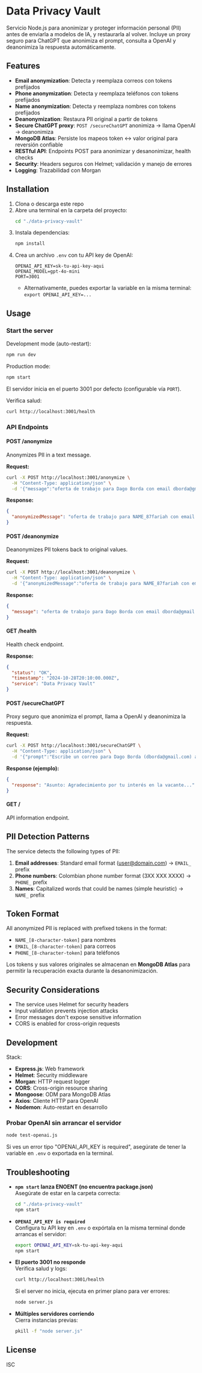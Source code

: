 # Data Privacy Vault

Servicio Node.js para anonimizar y proteger información personal (PII) antes de enviarla a modelos de IA, y restaurarla al volver. Incluye un proxy seguro para ChatGPT que anonimiza el prompt, consulta a OpenAI y deanonimiza la respuesta automáticamente.

## Features

- **Email anonymization**: Detecta y reemplaza correos con tokens prefijados
- **Phone anonymization**: Detecta y reemplaza teléfonos con tokens prefijados  
- **Name anonymization**: Detecta y reemplaza nombres con tokens prefijados
- **Deanonymization**: Restaura PII original a partir de tokens
- **Secure ChatGPT proxy**: `POST /secureChatGPT` anonimiza → llama OpenAI → deanonimiza
- **MongoDB Atlas**: Persiste los mapeos token ↔ valor original para reversión confiable
- **RESTful API**: Endpoints POST para anonimizar y desanonimizar, health checks
- **Security**: Headers seguros con Helmet; validación y manejo de errores
- **Logging**: Trazabilidad con Morgan

## Installation

1. Clona o descarga este repo
2. Abre una terminal en la carpeta del proyecto:
   ```bash
   cd "./data-privacy-vault"
   ```
3. Instala dependencias:
   ```bash
   npm install
   ```
4. Crea un archivo `.env` con tu API key de OpenAI:
   ```
   OPENAI_API_KEY=sk-tu-api-key-aqui
   OPENAI_MODEL=gpt-4o-mini
   PORT=3001
   ```
   - Alternativamente, puedes exportar la variable en la misma terminal: `export OPENAI_API_KEY=...`

## Usage

### Start the server

Development mode (auto-restart):
```bash
npm run dev
```

Production mode:
```bash
npm start
```

El servidor inicia en el puerto 3001 por defecto (configurable vía `PORT`).

Verifica salud:
```bash
curl http://localhost:3001/health
```

### API Endpoints

#### POST /anonymize

Anonymizes PII in a text message.

**Request:**
```bash
curl -X POST http://localhost:3001/anonymize \
  -H "Content-Type: application/json" \
  -d '{"message":"oferta de trabajo para Dago Borda con email dborda@gmail.com y teléfono 3152319157"}'
```

**Response:**
```json
{
  "anonymizedMessage": "oferta de trabajo para NAME_87fariah con email EMAIL_ygkfqkay y teléfono PHONE_zgasvx4c"
}
```

#### POST /deanonymize

Deanonymizes PII tokens back to original values.

**Request:**
```bash
curl -X POST http://localhost:3001/deanonymize \
  -H "Content-Type: application/json" \
  -d '{"anonymizedMessage":"oferta de trabajo para NAME_87fariah con email EMAIL_ygkfqkay y teléfono PHONE_zgasvx4c"}'
```

**Response:**
```json
{
  "message": "oferta de trabajo para Dago Borda con email dborda@gmail.com y teléfono 3152319157"
}
```

#### GET /health

Health check endpoint.

**Response:**
```json
{
  "status": "OK",
  "timestamp": "2024-10-28T20:10:00.000Z",
  "service": "Data Privacy Vault"
}
```

#### POST /secureChatGPT

Proxy seguro que anonimiza el prompt, llama a OpenAI y deanonimiza la respuesta.

**Request:**
```bash
curl -X POST http://localhost:3001/secureChatGPT \
  -H "Content-Type: application/json" \
  -d '{"prompt":"Escribe un correo para Dago Borda (dborda@gmail.com) agradeciendo su interés en la vacante."}'
```

**Response (ejemplo):**
```json
{
  "response": "Asunto: Agradecimiento por tu interés en la vacante..."
}
```

#### GET /

API information endpoint.

## PII Detection Patterns

The service detects the following types of PII:

1. **Email addresses**: Standard email format (user@domain.com) → `EMAIL_` prefix
2. **Phone numbers**: Colombian phone number format (3XX XXX XXXX) → `PHONE_` prefix
3. **Names**: Capitalized words that could be names (simple heuristic) → `NAME_` prefix

## Token Format

All anonymized PII is replaced with prefixed tokens in the format:
- `NAME_[8-character-token]` para nombres
- `EMAIL_[8-character-token]` para correos  
- `PHONE_[8-character-token]` para teléfonos

Los tokens y sus valores originales se almacenan en **MongoDB Atlas** para permitir la recuperación exacta durante la desanonimización.

## Security Considerations

- The service uses Helmet for security headers
- Input validation prevents injection attacks
- Error messages don't expose sensitive information
- CORS is enabled for cross-origin requests

## Development

Stack:
- **Express.js**: Web framework
- **Helmet**: Security middleware
- **Morgan**: HTTP request logger
- **CORS**: Cross-origin resource sharing
- **Mongoose**: ODM para MongoDB Atlas
- **Axios**: Cliente HTTP para OpenAI
- **Nodemon**: Auto-restart en desarrollo

### Probar OpenAI sin arrancar el servidor
```bash
node test-openai.js
```

Si ves un error tipo "OPENAI_API_KEY is required", asegúrate de tener la variable en `.env` o exportada en la terminal.

## Troubleshooting

- **`npm start` lanza ENOENT (no encuentra package.json)**  
  Asegúrate de estar en la carpeta correcta:
  ```bash
  cd "./data-privacy-vault"
  npm start
  ```

- **`OPENAI_API_KEY is required`**  
  Configura tu API key en `.env` o expórtala en la misma terminal donde arrancas el servidor:
  ```bash
  export OPENAI_API_KEY=sk-tu-api-key-aqui
  npm start
  ```

- **El puerto 3001 no responde**  
  Verifica salud y logs:
  ```bash
  curl http://localhost:3001/health
  ```
  Si el server no inicia, ejecuta en primer plano para ver errores:
  ```bash
  node server.js
  ```

- **Múltiples servidores corriendo**  
  Cierra instancias previas:
  ```bash
  pkill -f "node server.js"
  ```

## License

ISC
